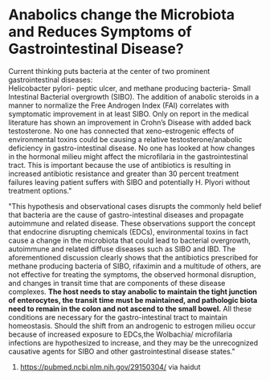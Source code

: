# Anabolics change the Microbiota and Reduces Symptoms of Gastrointestinal Disease?

Current thinking puts bacteria at the center of two prominent gastrointestinal diseases:  
Helicobacter pylori- peptic ulcer, and methane producing bacteria- Small Intestinal Bacterial overgrowth (SIBO). The addition of anabolic steroids in a manner to normalize the Free Androgen Index (FAI) correlates with symptomatic improvement in at least SIBO. Only on report in the medical literature has shown an improvement in Crohn’s Disease with added back testosterone. No one has connected that xeno-estrogenic effects of environmental toxins could be causing a relative testosterone/anabolic deficiency in gastro-intestinal disease. No one has looked at how changes in the hormonal milieu might affect the microfilaria in the gastrointestinal tract. This is important because the use of antibiotics is resulting in increased antibiotic resistance and greater than 30 percent treatment failures leaving patient suffers with SIBO and potentially H. Plyori without treatment options."  
  
"This hypothesis and observational cases disrupts the commonly held belief that bacteria are the cause of gastro-intestinal diseases and propagate autoimmune and related disease. These observations support the concept that endocrine disrupting chemicals (EDCs), environmental toxins in fact cause a change in the microbiota that could lead to bacterial overgrowth, autoimmune and related diffuse diseases such as SIBO and IBD. The aforementioned discussion clearly shows that the antibiotics prescribed for methane producing bacteria of SIBO, rifaximin and a multitude of others, are not effective for treating the symptoms, the observed hormonal disruption, and changes in transit time that are components of these disease complexes. **The host needs to stay anabolic to maintain the tight junction of enterocytes, the transit time must be maintained, and pathologic biota need to remain in the colon and not ascend to the small bowel.** All these conditions are necessary for the gastro-intestinal tract to maintain homeostasis. Should the shift from an androgenic to estrogen milieu occur because of increased exposure to EDCs,the Wolbachia/ microfilaria infections are hypothesized to increase, and they may be the unrecognized causative agents for SIBO and other gastrointestinal disease states."

1. https://pubmed.ncbi.nlm.nih.gov/29150304/ 
via haidut